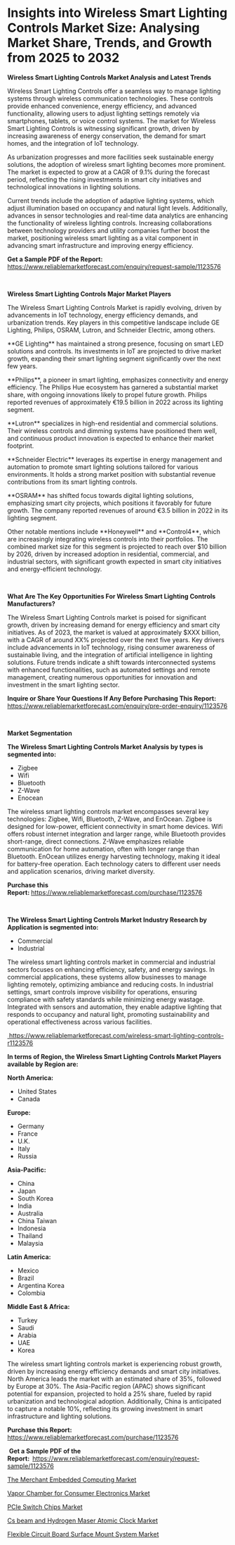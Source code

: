 <p><h1>Insights into Wireless Smart Lighting Controls Market Size: Analysing Market Share, Trends, and Growth from 2025 to 2032</h1></p><p><strong>Wireless Smart Lighting Controls Market Analysis and Latest Trends</strong></p>
<p><p>Wireless Smart Lighting Controls offer a seamless way to manage lighting systems through wireless communication technologies. These controls provide enhanced convenience, energy efficiency, and advanced functionality, allowing users to adjust lighting settings remotely via smartphones, tablets, or voice control systems. The market for Wireless Smart Lighting Controls is witnessing significant growth, driven by increasing awareness of energy conservation, the demand for smart homes, and the integration of IoT technology.</p><p>As urbanization progresses and more facilities seek sustainable energy solutions, the adoption of wireless smart lighting becomes more prominent. The market is expected to grow at a CAGR of 9.1% during the forecast period, reflecting the rising investments in smart city initiatives and technological innovations in lighting solutions. </p><p>Current trends include the adoption of adaptive lighting systems, which adjust illumination based on occupancy and natural light levels. Additionally, advances in sensor technologies and real-time data analytics are enhancing the functionality of wireless lighting controls. Increasing collaborations between technology providers and utility companies further boost the market, positioning wireless smart lighting as a vital component in advancing smart infrastructure and improving energy efficiency.</p></p>
<p><strong>Get a Sample PDF of the Report:&nbsp;</strong> <a href="https://www.reliablemarketforecast.com/enquiry/request-sample/1123576?utm_campaign=1890&utm_medium=2&utm_source=Github&utm_content=ia&utm_term=07042025&utm_id=wireless-smart-lighting-controls">https://www.reliablemarketforecast.com/enquiry/request-sample/1123576</a></p>
<p>&nbsp;</p>
<p><strong>Wireless Smart Lighting Controls Major Market Players</strong></p>
<p><p>The Wireless Smart Lighting Controls Market is rapidly evolving, driven by advancements in IoT technology, energy efficiency demands, and urbanization trends. Key players in this competitive landscape include GE Lighting, Philips, OSRAM, Lutron, and Schneider Electric, among others.</p><p>**GE Lighting** has maintained a strong presence, focusing on smart LED solutions and controls. Its investments in IoT are projected to drive market growth, expanding their smart lighting segment significantly over the next few years.</p><p>**Philips**, a pioneer in smart lighting, emphasizes connectivity and energy efficiency. The Philips Hue ecosystem has garnered a substantial market share, with ongoing innovations likely to propel future growth. Philips reported revenues of approximately €19.5 billion in 2022 across its lighting segment.</p><p>**Lutron** specializes in high-end residential and commercial solutions. Their wireless controls and dimming systems have positioned them well, and continuous product innovation is expected to enhance their market footprint.</p><p>**Schneider Electric** leverages its expertise in energy management and automation to promote smart lighting solutions tailored for various environments. It holds a strong market position with substantial revenue contributions from its smart lighting controls.</p><p>**OSRAM** has shifted focus towards digital lighting solutions, emphasizing smart city projects, which positions it favorably for future growth. The company reported revenues of around €3.5 billion in 2022 in its lighting segment.</p><p>Other notable mentions include **Honeywell** and **Control4**, which are increasingly integrating wireless controls into their portfolios. The combined market size for this segment is projected to reach over $10 billion by 2026, driven by increased adoption in residential, commercial, and industrial sectors, with significant growth expected in smart city initiatives and energy-efficient technology.</p></p>
<p>&nbsp;</p>
<p><strong>What Are The Key Opportunities For Wireless Smart Lighting Controls Manufacturers?</strong></p>
<p><p>The Wireless Smart Lighting Controls market is poised for significant growth, driven by increasing demand for energy efficiency and smart city initiatives. As of 2023, the market is valued at approximately $XXX billion, with a CAGR of around XX% projected over the next five years. Key drivers include advancements in IoT technology, rising consumer awareness of sustainable living, and the integration of artificial intelligence in lighting solutions. Future trends indicate a shift towards interconnected systems with enhanced functionalities, such as automated settings and remote management, creating numerous opportunities for innovation and investment in the smart lighting sector.</p></p>
<p><strong>Inquire or Share Your Questions If Any Before Purchasing This Report:</strong> <a href="https://www.reliablemarketforecast.com/enquiry/pre-order-enquiry/1123576?utm_campaign=1890&utm_medium=2&utm_source=Github&utm_content=ia&utm_term=07042025&utm_id=wireless-smart-lighting-controls">https://www.reliablemarketforecast.com/enquiry/pre-order-enquiry/1123576</a></p>
<p>&nbsp;</p>
<p><strong>Market Segmentation</strong></p>
<p><strong>The Wireless Smart Lighting Controls Market Analysis by types is segmented into:</strong></p>
<p><ul><li>Zigbee</li><li>Wifi</li><li>Bluetooth</li><li>Z-Wave</li><li>Enocean</li></ul></p>
<p><p>The wireless smart lighting controls market encompasses several key technologies: Zigbee, Wifi, Bluetooth, Z-Wave, and EnOcean. Zigbee is designed for low-power, efficient connectivity in smart home devices. Wifi offers robust internet integration and larger range, while Bluetooth provides short-range, direct connections. Z-Wave emphasizes reliable communication for home automation, often with longer range than Bluetooth. EnOcean utilizes energy harvesting technology, making it ideal for battery-free operation. Each technology caters to different user needs and application scenarios, driving market diversity.</p></p>
<p><strong>Purchase this Report:&nbsp;</strong><a href="https://www.reliablemarketforecast.com/purchase/1123576?utm_campaign=1890&utm_medium=2&utm_source=Github&utm_content=ia&utm_term=07042025&utm_id=wireless-smart-lighting-controls">https://www.reliablemarketforecast.com/purchase/1123576</a></p>
<p>&nbsp;</p>
<p><strong>The Wireless Smart Lighting Controls Market Industry Research by Application is segmented into:</strong></p>
<p><ul><li>Commercial</li><li>Industrial</li></ul></p>
<p><p>The wireless smart lighting controls market in commercial and industrial sectors focuses on enhancing efficiency, safety, and energy savings. In commercial applications, these systems allow businesses to manage lighting remotely, optimizing ambiance and reducing costs. In industrial settings, smart controls improve visibility for operations, ensuring compliance with safety standards while minimizing energy wastage. Integrated with sensors and automation, they enable adaptive lighting that responds to occupancy and natural light, promoting sustainability and operational effectiveness across various facilities.</p></p>
<p><a href="https://www.reliablemarketforecast.com/wireless-smart-lighting-controls-r1123576?utm_campaign=1890&utm_medium=2&utm_source=Github&utm_content=ia&utm_term=07042025&utm_id=wireless-smart-lighting-controls">&nbsp;https://www.reliablemarketforecast.com/wireless-smart-lighting-controls-r1123576</a></p>
<p><strong>In terms of Region, the Wireless Smart Lighting Controls Market Players available by Region are:</strong></p>
<p>
    <p> <strong> North America: </strong>
        <ul>
            <li>United States</li>
            <li>Canada</li>
        </ul>
        </p> 
    <p> <strong> Europe: </strong>
        <ul>
            <li>Germany</li>
            <li>France</li>
            <li>U.K.</li>
            <li>Italy</li>
            <li>Russia</li>
        </ul>
        </p> 
    <p> <strong> Asia-Pacific: </strong>
        <ul>
            <li>China</li>
            <li>Japan</li>
            <li>South Korea</li>
            <li>India</li>
            <li>Australia</li>
            <li>China Taiwan</li>
            <li>Indonesia</li>
            <li>Thailand</li>
            <li>Malaysia</li>
        </ul>
        </p> 
    <p> <strong> Latin America: </strong>
        <ul>
            <li>Mexico</li>
            <li>Brazil</li>
            <li>Argentina Korea</li>
            <li>Colombia</li>
        </ul>
        </p> 
    <p> <strong> Middle East & Africa: </strong>
        <ul>
            <li>Turkey</li>
            <li>Saudi</li>
            <li>Arabia</li>
            <li>UAE</li>
            <li>Korea</li>
        </ul>
    </p>
    </p>
<p><p>The wireless smart lighting controls market is experiencing robust growth, driven by increasing energy efficiency demands and smart city initiatives. North America leads the market with an estimated share of 35%, followed by Europe at 30%. The Asia-Pacific region (APAC) shows significant potential for expansion, projected to hold a 25% share, fueled by rapid urbanization and technological adoption. Additionally, China is anticipated to capture a notable 10%, reflecting its growing investment in smart infrastructure and lighting solutions.</p></p>
<p><strong>Purchase this Report: </strong><a href="https://www.reliablemarketforecast.com/purchase/1123576?utm_campaign=1890&utm_medium=2&utm_source=Github&utm_content=ia&utm_term=07042025&utm_id=wireless-smart-lighting-controls">https://www.reliablemarketforecast.com/purchase/1123576</a></p>
<p>&nbsp;<strong>Get a Sample PDF of the Report:&nbsp;&nbsp;</strong><a href="https://www.reliablemarketforecast.com/enquiry/request-sample/1123576?utm_campaign=1890&utm_medium=2&utm_source=Github&utm_content=ia&utm_term=07042025&utm_id=wireless-smart-lighting-controls">https://www.reliablemarketforecast.com/enquiry/request-sample/1123576</a></p>
<p><strong></strong></p>
<p><p><a href="https://github.com/wantadhagino/Market-Research-Report-List-1/blob/main/the-merchant-embedded-computing-market.md?utm_campaign=1890&utm_medium=2&utm_source=Github&utm_content=ia&utm_term=07042025&utm_id=wireless-smart-lighting-controls">The Merchant Embedded Computing Market</a></p><p><a href="https://github.com/stunzkocotpv/Market-Research-Report-List-1/blob/main/vapor-chamber-for-consumer-electronics-market.md?utm_campaign=1890&utm_medium=2&utm_source=Github&utm_content=ia&utm_term=07042025&utm_id=wireless-smart-lighting-controls">Vapor Chamber for Consumer Electronics Market</a></p><p><a href="https://github.com/hatlepigna2s/Market-Research-Report-List-1/blob/main/pcie-switch-chips-market.md?utm_campaign=1890&utm_medium=2&utm_source=Github&utm_content=ia&utm_term=07042025&utm_id=wireless-smart-lighting-controls">PCIe Switch Chips Market</a></p><p><a href="https://github.com/lelahokendo/Market-Research-Report-List-1/blob/main/cs-beam-and-hydrogen-maser-atomic-clock-market.md?utm_campaign=1890&utm_medium=2&utm_source=Github&utm_content=ia&utm_term=07042025&utm_id=wireless-smart-lighting-controls">Cs beam and Hydrogen Maser Atomic Clock Market</a></p><p><a href="https://github.com/iwanesucices/Market-Research-Report-List-1/blob/main/flexible-circuit-board-surface-mount-system-market.md?utm_campaign=1890&utm_medium=2&utm_source=Github&utm_content=ia&utm_term=07042025&utm_id=wireless-smart-lighting-controls">Flexible Circuit Board Surface Mount System Market</a></p></p>